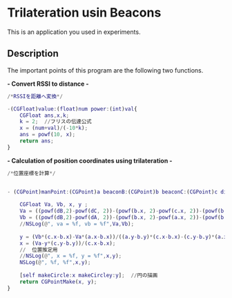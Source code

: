 # Trilateration usin Beacons

This is an application you used in experiments.

## Description

The important points of this program are the following two functions.

**- Convert RSSI to distance -**
```ViewController.m
/*RSSIを距離へ変換*/

-(CGFloat)value:(float)num power:(int)val{
    CGFloat ans,x,k;
    k = 2;  //フリスの伝達公式
    x = (num+val)/(-10*k);
    ans = powf(10, x);
    return ans;
}
```
**- Calculation of position coordinates using trilateration -**
```ViewController.m
/*位置座標を計算*/


- (CGPoint)manPoint:(CGPoint)a beaconB:(CGPoint)b beaconC:(CGPoint)c distanceA:(CGFloat)dA distanceB:(CGFloat)dB distanceC:(CGFloat)dC {
    
    CGFloat Va, Vb, x, y ;
    Va = ((powf(dB,2)-powf(dC, 2))-(powf(b.x, 2)-powf(c.x, 2))-(powf(b.y, 2)-powf(c.y, 2)))/2;
    Vb = ((powf(dB,2)-powf(dA, 2))-(powf(b.x, 2)-powf(a.x, 2))-(powf(b.y, 2)-powf(a.y, 2)))/2;
    //NSLog(@", va = %f, vb = %f",Va,Vb);
    
    y = (Vb*(c.x-b.x)-Va*(a.x-b.x))/((a.y-b.y)*(c.x-b.x)-(c.y-b.y)*(a.x-b.x));
    x = (Va-y*(c.y-b.y))/(c.x-b.x);
    //  位置推定用
    //NSLog(@", x = %f, y = %f",x,y);
    NSLog(@", %f, %f",x,y);
     
    [self makeCircle:x makeCircley:y];  //円の描画
    return CGPointMake(x, y);
}

```
